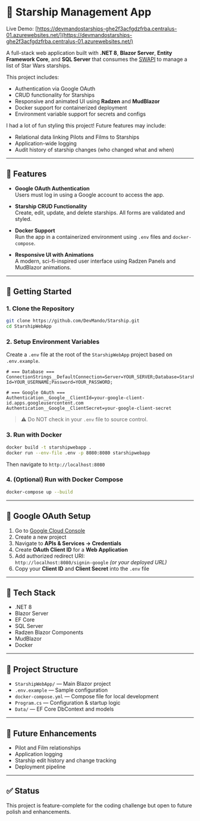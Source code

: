 # 🚀 Starship Management App

Live Demo: [https://devmandostarships-ghe2f3acfgdzfrba.centralus-01.azurewebsites.net/](https://devmandostarships-ghe2f3acfgdzfrba.centralus-01.azurewebsites.net/)

A full-stack web application built with **.NET 8**, **Blazor Server**, **Entity Framework Core**, and **SQL Server** that consumes the [SWAPI](https://swapi.info/starships) to manage a list of Star Wars starships. 

This project includes:
- Authentication via Google OAuth
- CRUD functionality for Starships
- Responsive and animated UI using **Radzen** and **MudBlazor**
- Docker support for containerized deployment
- Environment variable support for secrets and configs

I had a lot of fun styling this project! Future features may include:
- Relational data linking Pilots and Films to Starships
- Application-wide logging
- Audit history of starship changes (who changed what and when)

---

## 🚧 Features

- **Google OAuth Authentication**  
  Users must log in using a Google account to access the app.

- **Starship CRUD Functionality**  
  Create, edit, update, and delete starships. All forms are validated and styled.

- **Docker Support**  
  Run the app in a containerized environment using `.env` files and `docker-compose`.

- **Responsive UI with Animations**  
  A modern, sci-fi-inspired user interface using Radzen Panels and MudBlazor animations.

---

## 🔧 Getting Started

### 1. Clone the Repository

```bash
git clone https://github.com/DevMando/Starship.git
cd StarshipWebApp
```

### 2. Setup Environment Variables

Create a `.env` file at the root of the `StarshipWebApp` project based on `.env.example`.

```
# === Database ===
ConnectionStrings__DefaultConnection=Server=YOUR_SERVER;Database=StarshipDb;User Id=YOUR_USERNAME;Password=YOUR_PASSWORD;

# === Google OAuth ===
Authentication__Google__ClientId=your-google-client-id.apps.googleusercontent.com
Authentication__Google__ClientSecret=your-google-client-secret
```

> ⚠️ Do NOT check in your `.env` file to source control.

### 3. Run with Docker

```bash
docker build -t starshipwebapp .
docker run --env-file .env -p 8080:8080 starshipwebapp
```

Then navigate to `http://localhost:8080`

### 4. (Optional) Run with Docker Compose

```bash
docker-compose up --build
```

---

## 🔐 Google OAuth Setup

1. Go to [Google Cloud Console](https://console.cloud.google.com/)
2. Create a new project
3. Navigate to **APIs & Services → Credentials**
4. Create **OAuth Client ID** for a **Web Application**
5. Add authorized redirect URI:  
   `http://localhost:8080/signin-google` *(or your deployed URL)*
6. Copy your **Client ID** and **Client Secret** into the `.env` file

---

## 🧪 Tech Stack

- .NET 8
- Blazor Server
- EF Core
- SQL Server
- Radzen Blazor Components
- MudBlazor
- Docker

---

## 📂 Project Structure

- `StarshipWebApp/` — Main Blazor project
- `.env.example` — Sample configuration
- `docker-compose.yml` — Compose file for local development
- `Program.cs` — Configuration & startup logic
- `Data/` — EF Core DbContext and models

---

## 🎯 Future Enhancements

- Pilot and Film relationships
- Application logging
- Starship edit history and change tracking
- Deployment pipeline

---

## ✅ Status

This project is feature-complete for the coding challenge but open to future polish and enhancements.
